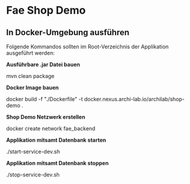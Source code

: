# Fae Shop Demo
## In Docker-Umgebung ausführen
Folgende Kommandos sollten im Root-Verzeichnis der Applikation ausgeführt werden:

**Ausführbare .jar Datei bauen**

mvn clean package

**Docker Image bauen**

docker build -f "./Dockerfile" -t docker.nexus.archi-lab.io/archilab/shop-demo .

**Shop Demo Netzwerk erstellen**

docker create network fae_backend

**Applikation mitsamt Datenbank starten**

./start-service-dev.sh

**Applikation mitsamt Datenbank stoppen**

./stop-service-dev.sh
